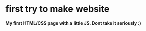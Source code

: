 # first try to make website 
#### My first HTML/CSS page with a little JS. Dont take it seriously :)
